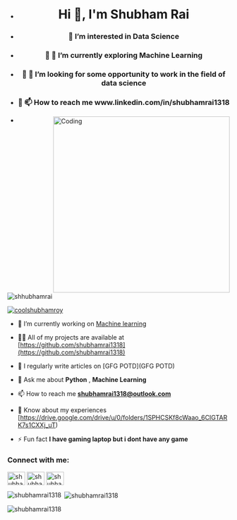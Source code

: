 
- <h1 align="center">Hi 👋, I'm Shubham Rai</h1>
- <h3 align="center">👀 I’m interested in Data Science</h3>
- <h3 align="center">👀 🌱  I’m currently exploring Machine Learning</h3>
- <h3 align="center">👀 💞️  I’m looking for some opportunity to work in the field of data science</h3>
- <h3 align="center">👀 📫 How to reach me www.linkedin.com/in/shubhamrai1318</h3>
- <img align="right" alt="Coding" width="400" src="https://cdn.dribbble.com/users/1162077/screenshots/3848914/programmer.gif">

<!---
shubhamrai1318/shubhamrai1318 is a ✨ special ✨ repository because its `README.md` (this file) appears on your GitHub profile.
You can click the Preview link to take a look at your changes.
--->



<p align="left"> <img src="https://komarev.com/ghpvc/?username=shubhamrai&label=Profile%20views&color=0e75b6&style=flat" alt="shhubhamrai" /> </p>

<p align="left"> <a href="https://twitter.com/coolshubhamroy" target="blank"><img src="https://img.shields.io/twitter/follow/coolshubhamroy?logo=twitter&style=for-the-badge" alt="coolshubhamroy" /></a> </p>

- 🔭 I’m currently working on [Machine learning](https://github.com/BioinfoMachineLearning/DeepRefine)

- 👨‍💻 All of my projects are available at [https://github.com/shubhamrai1318](https://github.com/shubhamrai1318)

- 📝 I regularly write articles on [GFG POTD](GFG POTD)

- 💬 Ask me about **Python** , **Machine Learning**

- 📫 How to reach me **shubhamrai1318@outlook.com**

- 📄 Know about my experiences [https://drive.google.com/drive/u/0/folders/1SPHCSKf8cWaao_6CIGTARK7s1CXXj_uT)

- ⚡ Fun fact **I have gaming laptop but i dont have any game**

<h3 align="left">Connect with me:</h3>
<p align="left">
<a href="https://twitter.com/coolshubhamroy" target="blank"><img align="center" src="https://raw.githubusercontent.com/rahuldkjain/github-profile-readme-generator/master/src/images/icons/Social/twitter.svg" alt="shubhamrai" height="30" width="40" /></a>
<a href="https://linkedin.com/in/shubhamrai1318" target="blank"><img align="center" src="https://raw.githubusercontent.com/rahuldkjain/github-profile-readme-generator/master/src/images/icons/Social/linked-in-alt.svg" alt="shubhamrai" height="30" width="40" /></a>
<a href="https://instagram.com/shubham.rai1318" target="blank"><img align="center" src="https://raw.githubusercontent.com/rahuldkjain/github-profile-readme-generator/master/src/images/icons/Social/instagram.svg" alt="shubhamrai" height="30" width="40" /></a>


<p><img align="left" src="https://github-readme-stats.vercel.app/api/top-langs?username=shubhamrai1318&show_icons=true&locale=en&layout=compact" alt="shubhamrai1318" /></p>

<p>&nbsp;<img align="center" src="https://github-readme-stats.vercel.app/api?username=shubhamrai1318&show_icons=true&locale=en" alt="shubhamrai1318" /></p>

<p><img align="center" src="https://github-readme-streak-stats.herokuapp.com/?user=shubhamrai1318&" alt="shubhamrai1318" /></p>
